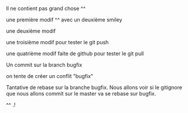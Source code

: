 Il ne contient pas grand chose ^^

une première modif ^^ avec un deuxième smiley

une deuxième modif

une troisième modif pour tester le git push

une quatrième modif faite de github pour tester le git pull

Un commit sur la branch bugfix

on tente de créer un conflit "bugfix"

Tantative de rebase sur la branche bugfix. Nous allons voir si le gitignore que nous allons commit sur le master va se rebase sur bugfix.

^^ .!
